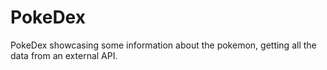 # PokeDex

 PokeDex showcasing some information about the pokemon, getting all the data from an external API.
